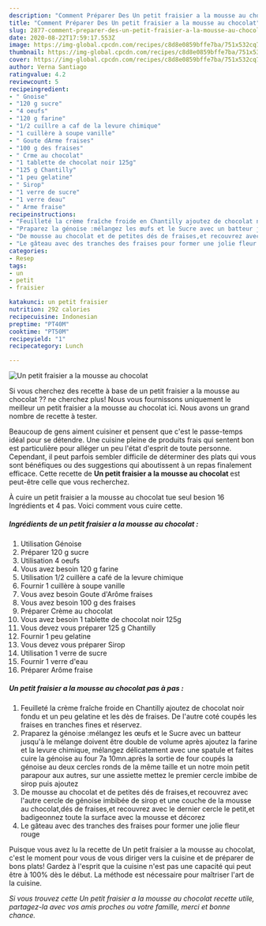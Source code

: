 ```yaml
---
description: "Comment Préparer Des Un petit fraisier a la mousse au chocolat"
title: "Comment Préparer Des Un petit fraisier a la mousse au chocolat"
slug: 2877-comment-preparer-des-un-petit-fraisier-a-la-mousse-au-chocolat
date: 2020-08-22T17:59:17.553Z
image: https://img-global.cpcdn.com/recipes/c8d8e0859bffe7ba/751x532cq70/un-petit-fraisier-a-la-mousse-au-chocolat-photo-principale-de-la-recette.jpg
thumbnail: https://img-global.cpcdn.com/recipes/c8d8e0859bffe7ba/751x532cq70/un-petit-fraisier-a-la-mousse-au-chocolat-photo-principale-de-la-recette.jpg
cover: https://img-global.cpcdn.com/recipes/c8d8e0859bffe7ba/751x532cq70/un-petit-fraisier-a-la-mousse-au-chocolat-photo-principale-de-la-recette.jpg
author: Verna Santiago
ratingvalue: 4.2
reviewcount: 5
recipeingredient:
- " Gnoise"
- "120 g sucre"
- "4 oeufs"
- "120 g farine"
- "1/2 cuillre a caf de la levure chimique"
- "1 cuillère à soupe vanille"
- " Goute dArme fraises"
- "100 g des fraises"
- " Crme au chocolat"
- "1 tablette de chocolat noir 125g"
- "125 g Chantilly"
- "1 peu gelatine"
- " Sirop"
- "1 verre de sucre"
- "1 verre deau"
- " Arme fraise"
recipeinstructions:
- "Feuilleté la crème fraîche froide en Chantilly ajoutez de chocolat noir fondu et un peu gelatine et les dès de fraises. De l&#39;autre coté coupés les fraises en tranches fines et réservez."
- "Praparez la génoise :mélangez les œufs et le Sucre avec un batteur jusqu&#39;à le mélange doivent être double de volume après ajoutez la farine et la levure chimique, mélangez délicatement avec une spatule et faites cuire la génoise au four 7a 10mn.après la sortie de four coupés la génoise au deux cercles ronds de la même taille et un notre moin petit parapour aux autres, sur une assiette mettez le premier cercle imbibe de sirop puis ajoutez"
- "De mousse au chocolat et de petites dés de fraises,et recouvrez avec l&#39;autre cercle de génoise imbibée de sirop et une couche de la mousse au chocolat,dés de fraises,et recouvrez avec le dernier cercle le petit,et badigeonnez toute la surface avec la mousse et décorez"
- "Le gâteau avec des tranches des fraises pour former une jolie fleur rouge"
categories:
- Resep
tags:
- un
- petit
- fraisier

katakunci: un petit fraisier 
nutrition: 292 calories
recipecuisine: Indonesian
preptime: "PT40M"
cooktime: "PT50M"
recipeyield: "1"
recipecategory: Lunch

---
```



![Un petit fraisier a la mousse au chocolat](https://img-global.cpcdn.com/recipes/c8d8e0859bffe7ba/751x532cq70/un-petit-fraisier-a-la-mousse-au-chocolat-photo-principale-de-la-recette.jpg)

Si vous cherchez des recette à base de un petit fraisier a la mousse au chocolat ?? ne cherchez plus! Nous vous fournissons uniquement le meilleur un petit fraisier a la mousse au chocolat ici. Nous avons un grand nombre de recette à tester.

Beaucoup de gens aiment cuisiner et pensent que c'est le passe-temps idéal pour se détendre. Une cuisine pleine de produits frais qui sentent bon est particulière pour alléger un peu l'état d'esprit de toute personne. Cependant, il peut parfois sembler difficile de déterminer des plats qui vous sont bénéfiques ou des suggestions qui aboutissent à un repas finalement efficace. Cette recette de <strong> Un petit fraisier a la mousse au chocolat </strong> est peut-être celle que vous recherchez.

<!--inarticleads1-->

À cuire un petit fraisier a la mousse au chocolat tue seul besion 16 Ingrédients et 4 pas. Voici comment vous cuire cette.

##### Ingrédients de un petit fraisier a la mousse au chocolat :

1. Utilisation  Génoise
1. Préparer 120 g sucre
1. Utilisation 4 oeufs
1. Vous avez besoin 120 g farine
1. Utilisation 1/2 cuillère a café de la levure chimique
1. Fournir 1 cuillère à soupe vanille
1. Vous avez besoin  Goute d&#39;Arôme fraises
1. Vous avez besoin 100 g des fraises
1. Préparer  Crème au chocolat
1. Vous avez besoin 1 tablette de chocolat noir 125g
1. Vous devez vous préparer 125 g Chantilly
1. Fournir 1 peu gelatine
1. Vous devez vous préparer  Sirop
1. Utilisation 1 verre de sucre
1. Fournir 1 verre d&#39;eau
1. Préparer  Arôme fraise




<!--inarticleads2-->

##### Un petit fraisier a la mousse au chocolat pas à pas :

1. Feuilleté la crème fraîche froide en Chantilly ajoutez de chocolat noir fondu et un peu gelatine et les dès de fraises. De l&#39;autre coté coupés les fraises en tranches fines et réservez.
1. Praparez la génoise :mélangez les œufs et le Sucre avec un batteur jusqu&#39;à le mélange doivent être double de volume après ajoutez la farine et la levure chimique, mélangez délicatement avec une spatule et faites cuire la génoise au four 7a 10mn.après la sortie de four coupés la génoise au deux cercles ronds de la même taille et un notre moin petit parapour aux autres, sur une assiette mettez le premier cercle imbibe de sirop puis ajoutez
1. De mousse au chocolat et de petites dés de fraises,et recouvrez avec l&#39;autre cercle de génoise imbibée de sirop et une couche de la mousse au chocolat,dés de fraises,et recouvrez avec le dernier cercle le petit,et badigeonnez toute la surface avec la mousse et décorez
1. Le gâteau avec des tranches des fraises pour former une jolie fleur rouge




<!--inarticleads1-->

<p>
Puisque vous avez lu la recette de Un petit fraisier a la mousse au chocolat, c'est le moment pour vous de vous diriger vers la cuisine et de préparer de bons plats! Gardez à l'esprit que la cuisine n'est pas une capacité qui peut être à 100% dès le début. La méthode est nécessaire pour maîtriser l'art de la cuisine.
</p>

<p>
<i>Si vous trouvez cette Un petit fraisier a la mousse au chocolat recette utile, partagez-la avec vos amis proches ou votre famille, merci et bonne chance.</i>
</p>
